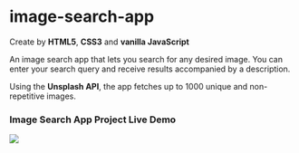 # image-search-app
Create by **HTML5**, **CSS3** and **vanilla JavaScript**

An image search app that lets you search for any desired image. You can enter your search query and receive results accompanied by a description.

Using the **Unsplash API**, the app fetches up to 1000 unique and non-repetitive images.

### Image Search App Project Live Demo 
[![](https://cdn-icons-png.flaticon.com/128/5129/5129535.png)](https://image-search-app-ecru.vercel.app/)
